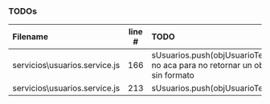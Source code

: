 ### TODOs
| Filename | line # | TODO
|:------|:------:|:------
| servicios\usuarios.service.js | 166 | sUsuarios.push(objUsuarioTemp); no aca para no retornar un objeto sin formato
| servicios\usuarios.service.js | 213 | sUsuarios.push(objUsuarioTemp);